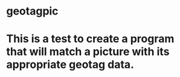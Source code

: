 # geotagpic

# This is a test to create a program that will match a picture with its appropriate geotag data. 